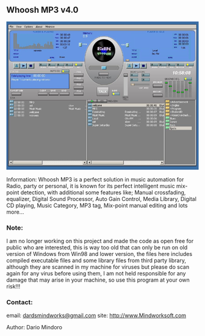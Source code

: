## Whoosh MP3 v4.0

![screen capture](https://github.com/dardsminds/Whoosh-MP3-Player/blob/cf16eb24a94aa5839bdb38a0188064bd2e98a07b/screen%20shots/image_jpeg-1610607723.jpg)

Information:
Whoosh MP3 is a perfect solution in music automation for Radio, party or personal, it is known for its perfect intelligent music mix-point detection, with additional some features like; 
Manual crossfading, equalizer, Digital Sound Processor, Auto Gain Control, Media Library, Digital CD playing, Music Category, MP3 tag, Mix-point manual editing and lots more...

### Note:
I am no longer working on this project and made the code as open free for public who are interested, this is way too old that can only be run on old version of Windows from Win98 and lower version, the files here includes compiled executable files and some library files
from third party library, although they are scanned in my machine for viruses but please do scan again for any virus before using them,  I am not held responsible for any damage that may arise in your 
machine, so use this program at your own risk!!!

### Contact:
email: dardsmindworks@gmail.com
site: http://www.Mindworksoft.com

Author:
Dario Mindoro


